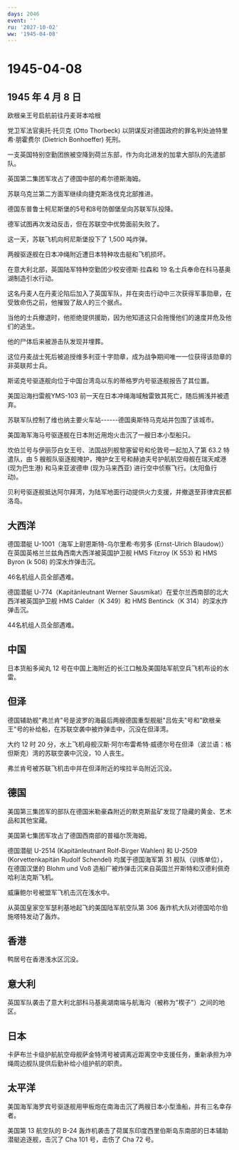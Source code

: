 ```yaml
---
days: 2046
event: ''
ru: '2027-10-02'
ww: '1945-04-08'
---
```


# 1945-04-08

## 1945 年 4 月 8 日

欧根亲王号启航前往丹麦哥本哈根

党卫军法官奥托·托贝克 (Otto Thorbeck)
以阴谋反对德国政府的罪名判处迪特里希·朋霍费尔 (Dietrich Bonhoeffer)
死刑。

一支英国特别空勤团旅被空降到荷兰东部，作为向北进发的加拿大部队的先遣部队。

英国第二集团军攻占了德国中部的希尔德斯海姆。

苏联乌克兰第二方面军继续向捷克斯洛伐克北部推进。

德国东普鲁士柯尼斯堡的5号和8号防御堡垒向苏联军队投降。

德军试图再次发动反击，但在苏联空中优势面前失败了。

这一天，苏联飞机向柯尼斯堡投下了 1,500 吨炸弹。

两艘驱逐舰在日本冲绳附近遭日本特种攻击艇和飞机损坏。

在意大利北部，英国陆军特种空勤团少校安德斯·拉森和 19
名士兵奉命在科马基奥湖制造引水行动。

这名丹麦人在丹麦沦陷后加入了英国军队，并在突击行动中三次获得军事勋章，在受致命伤之前，他摧毁了敌人的三个据点。

当他的士兵撤退时，他拒绝提供援助，因为他知道这只会拖慢他们的速度并危及他们的逃生。

他的尸体后来被游击队发现并埋葬。

这位丹麦战士死后被追授维多利亚十字勋章，成为战争期间唯一一位获得该勋章的非英联邦士兵。

斯诺克号驱逐舰向位于中国台湾岛以东的蒂格罗内号驱逐舰报告了其位置。

美国沿海扫雷舰YMS-103
前一天在日本冲绳海域触雷致其死亡，随后搁浅并被遗弃。

苏联军队控制了维也纳主要火车站------德国奥斯特马克站并包围了该城市。

美国海军海马号驱逐舰在日本附近用炮火击沉了一艘日本小型船只。

坎伯兰号与伊丽莎白女王号、法国战列舰黎塞留号和伦敦号一起加入了第 63.2
特遣队，由 5
艘舰队驱逐舰掩护，掩护女王号和赫迪夫号护航航空母舰在瑞天咸港
(现为巴生港) 和马来亚波德申 (现为马来西亚)
进行空中侦察飞行。(太阳鱼行动)。

贝利号驱逐舰抵达阿尔拜湾，为陆军地面行动提供火力支援，并撤退至菲律宾民都洛岛。

## 大西洋

德国潜艇 U-1001（海军上尉恩斯特-乌尔里希·布劳多 (Ernst-Ulrich
Blaudow)）在英国英格兰兰兹角西南大西洋被英国护卫舰 HMS Fitzroy (K 553)
和 HMS Byron (k 508) 的深水炸弹击沉。

46名机组人员全部遇难。

德国潜艇 U-774（Kapitänleutnant Werner
Sausmikat）在爱尔兰西南部的北大西洋被英国护卫舰 HMS Calder（K 349）和
HMS Bentinck（K 314）的深水炸弹击沉。

44名机组人员全部遇难。

## 中国

日本货船多闻丸 12
号在中国上海附近的长江口触及美国陆军航空兵飞机布设的水雷。

## 但泽

德国辅助舰"弗兰肯"号是波罗的海最后两艘德国重型舰艇"吕佐夫"号和"欧根亲王"号的补给船，在苏联空袭中被炸弹击中，沉没在但泽湾。

大约 12 时 20
分，水上飞机母舰汉斯·阿尔布雷希特·威德尔号在但泽（波兰语：格但斯克）湾的苏联空袭中沉没，10
人丧生。

弗兰肯号被苏联飞机击中并在但泽附近的埃拉半岛附近沉没。

## 德国

美国第三集团军的部队在德国米勒豪森附近的默克斯盐矿发现了隐藏的黄金、艺术品和其他宝藏。

美国第七集团军攻占了德国西南部的普福尔茨海姆。

德国潜艇 U-2514 (Kapitänleutnant Rolf-Birger Wahlen) 和 U-2509
(Korvettenkapitän Rudolf Schendel) 均属于德国海军第 31
舰队（训练单位），在德国汉堡的 Blohm und Voß
造船厂被炸弹击沉来自英国兰开斯特和汉德利佩奇哈利法克斯飞机。

威廉鲍尔号被盟军飞机击沉在浅水中。

从英国皇家空军瑟利基地起飞的美国陆军航空队第 306
轰炸机大队对德国哈尔伯施塔特发动了轰炸。

## 香港

鸭居号在香港浅水区沉没。

## 意大利

英国军队袭击了意大利北部科马基奥湖南端与航海沟（被称为"楔子"）之间的地区。

## 日本

卡萨布兰卡级护航航空母舰萨金特湾号被调离近距离空中支援任务，重新承担为冲绳周边舰队提供后勤补给小组护航的职责。

## 太平洋

美国海军海罗宾号驱逐舰用甲板炮在南海击沉了两艘日本小型渔船，并有三名幸存者。

美国第 13 航空队的 B-24
轰炸机袭击了荷属东印度西里伯斯岛东南部的日本辅助潜艇追逐舰，击沉了 Cha
101 号，击伤了 Cha 72 号。